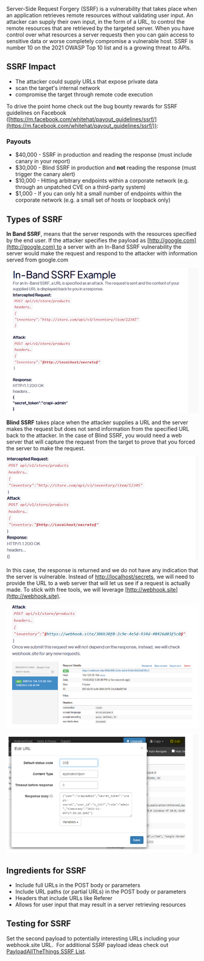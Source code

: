 Server-Side Request Forgery (SSRF) is a vulnerability that takes place when an application retrieves remote resources without validating user input. An attacker can supply their own input, in the form of a URL, to control the remote resources that are retrieved by the targeted server. When you have control over what resources a server requests then you can gain access to sensitive data or worse completely compromise a vulnerable host. SSRF is number 10 on the 2021 OWASP Top 10 list and is a growing threat to APIs.

## SSRF Impact
- The attacker could supply URLs that expose private data
- scan the target's internal network
- compromise the target through remote code execution

To drive the point home check out the bug bounty rewards for SSRF guidelines on Facebook ([https://m.facebook.com/whitehat/payout_guidelines/ssrf/](https://m.facebook.com/whitehat/payout_guidelines/ssrf/)):
### Payouts

- $40,000 - SSRF in production and reading the response (must include canary in your report)
- $30,000 - Blind SSRF in production and **not** reading the response (must trigger the canary alert)
- $10,000 - Hitting arbitrary endpoints within a corporate network (e.g. through an unpatched CVE on a third-party system)
- $1,000 - If you can only hit a small number of endpoints within the corporate network (e.g. a small set of hosts or loopback only)

## Types of SSRF
**In Band SSRF**, means that the server responds with the resources specified by the end user. If the attacker specifies the payload as [http://google.com](http://google.com) to a server with an In-Band SSRF vulnerability the server would make the request and respond to the attacker with information served from google.com

![](attachments/Pasted%20image%2020250711183630.png)

**Blind SSRF** takes place when the attacker supplies a URL and the server makes the request but does not send information from the specified URL back to the attacker. In the case of Blind SSRF, you would need a web server that will capture the request from the target to prove that you forced the server to make the request.

![](attachments/Pasted%20image%2020250711192320.png)

In this case, the response is returned and we do not have any indication that the server is vulnerable. Instead of [http://localhost/secrets](http://localhost/secrets), we will need to provide the URL to a web server that will let us see if a request is actually made. To stick with free tools, we will leverage [http://webhook.site](http://webhook.site).

![](attachments/Pasted%20image%2020250711192731.png)

![](attachments/Pasted%20image%2020250711192807.png)

## Ingredients for SSRF

- Include full URLs in the POST body or parameters
- Include URL paths (or partial URLs) in the POST body or parameters
- Headers that include URLs like Referer
- Allows for user input that may result in a server retrieving resources

## Testing for SSRF

Set the second payload to potentially interesting URLs including your webhook.site URL.  For additional SSRF payload ideas check out [PayloadAllTheThings SSRF List](https://github.com/swisskyrepo/PayloadsAllTheThings/tree/master/Server%20Side%20Request%20Forgery).

